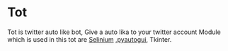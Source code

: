 # Tot
Tot is twitter auto like bot, Give a auto lika to your twitter account 
Module which is used in this tot are [Selinium](https://github.com/SeleniumHQ/selenium) ,[pyautogui](https://github.com/asweigart/pyautogui), Tkinter.

